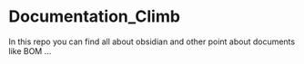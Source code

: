 # Documentation_Climb
In this repo you can find all about obsidian and other point about documents like BOM ...
